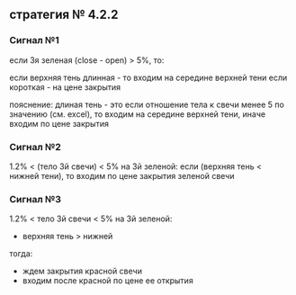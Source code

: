 ## стратегия № 4.2.2

### Сигнал №1

если 3я зеленая (close - open) > 5%, то:

если верхняя тень длинная - то входим на середине верхней тени
если короткая - на цене закрытия

пояснение:
длиная тень - это если отношение тела к свечи менее 5 по значению (см. excel), то входим на середине верхней тени,
иначе входим по цене закрытия

### Сигнал №2

1.2% < (тело 3й свечи) < 5%
на 3й зеленой:
если (верхняя тень < нижней тени), то входим по цене закрытия зеленой свечи

### Сигнал №3

1.2% < тело 3й свечи < 5%
на 3й зеленой:

- верхняя тень > нижней

тогда:

- ждем закрытия красной свечи
- входим после красной по цене ее открытия
